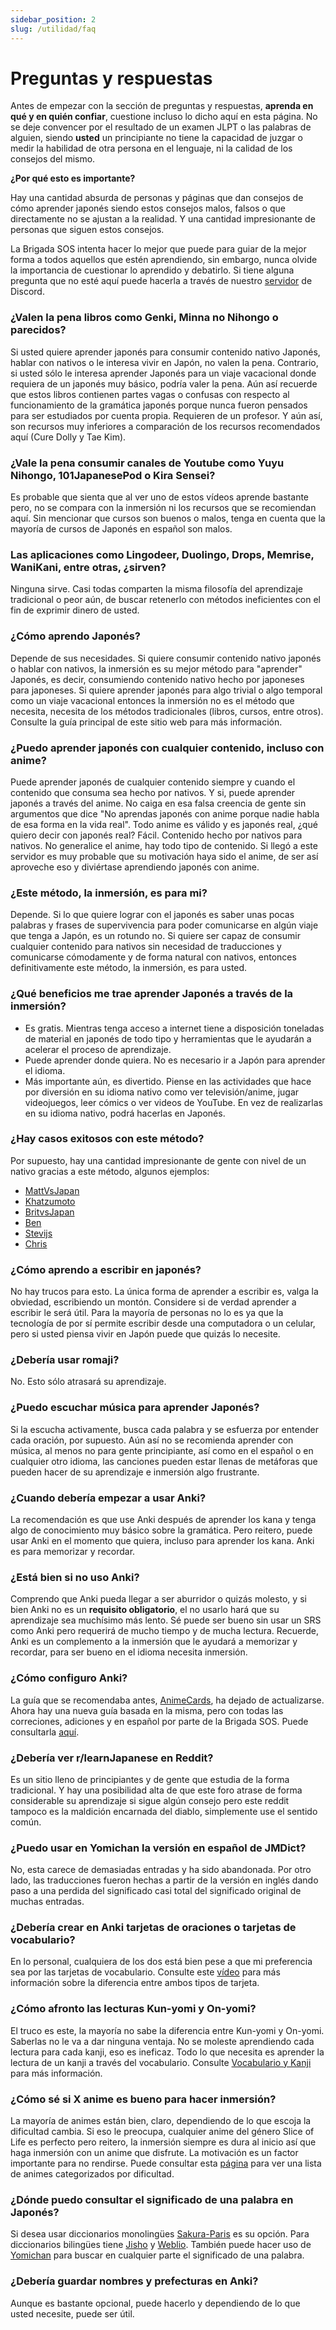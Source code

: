 ```yaml
---
sidebar_position: 2
slug: /utilidad/faq
---
```


# Preguntas y respuestas
Antes de empezar con la sección de preguntas y respuestas, **aprenda en qué y en quién confiar**, cuestione incluso lo dicho aquí en esta página. No se deje convencer por el resultado de un examen JLPT o las palabras de alguien, siendo **usted** un principiante no tiene la capacidad de juzgar o medir la habilidad de otra persona en el lenguaje, ni la calidad de los consejos del mismo.

**¿Por qué esto es importante?** 

Hay una cantidad absurda de personas y páginas que dan consejos de cómo aprender japonés siendo estos consejos malos, falsos o que directamente no se ajustan a la realidad. Y una cantidad impresionante de personas que siguen estos consejos. 

La Brigada SOS intenta hacer lo mejor que puede para guiar de la mejor forma a todos aquellos que estén aprendiendo, sin embargo, nunca olvide la importancia de cuestionar lo aprendido y debatirlo. Si tiene alguna pregunta que no esté aquí puede hacerla a través de nuestro [servidor](https://discord.gg/T7BjQpv9vy) de Discord.

### ¿Valen la pena libros como Genki, Minna no Nihongo o parecidos?
Si usted quiere aprender japonés para consumir contenido nativo Japonés, hablar con nativos o le interesa vivir en Japón, no valen la pena. Contrario, si usted sólo le interesa aprender Japonés para un viaje vacacional donde requiera de un japonés muy básico, podría valer la pena. Aún así recuerde que estos libros contienen partes vagas o confusas con respecto al funcionamiento de la gramática japonés porque nunca fueron pensados para ser estudiados por cuenta propia. Requieren de un profesor. Y aún así, son recursos muy inferiores a comparación de los recursos recomendados aquí (Cure Dolly y Tae Kim).

### ¿Vale la pena consumir canales de Youtube como Yuyu Nihongo, 101JapanesePod o Kira Sensei?
Es probable que sienta que al ver uno de estos vídeos aprende bastante pero, no se compara con la inmersión ni los recursos que se recomiendan aquí. Sin mencionar que cursos son buenos o malos, tenga en cuenta que la mayoría de cursos de Japonés en español son malos.

### Las aplicaciones como Lingodeer, Duolingo, Drops, Memrise, WaniKani, entre otras, ¿sirven?
Ninguna sirve. Casi todas comparten la misma filosofía del aprendizaje tradicional o peor aún, de buscar retenerlo con métodos ineficientes con el fin de exprimir dinero de usted.

### ¿Cómo aprendo Japonés?
Depende de sus necesidades. Si quiere consumir contenido nativo japonés o hablar con nativos, la inmersión es su mejor método para "aprender" Japonés, es decir, consumiendo contenido nativo hecho por japoneses para japoneses. Si quiere aprender japonés para algo trivial o algo temporal como un viaje vacacional entonces la inmersión no es el método que necesita, necesita de los métodos tradicionales (libros, cursos, entre otros). Consulte la guía principal de este sitio web para más información.

### ¿Puedo aprender japonés con cualquier contenido, incluso con anime?
Puede aprender japonés de cualquier contenido siempre y cuando el contenido que consuma sea hecho por nativos. Y si, puede aprender japonés a través del anime. No caiga en esa falsa creencia de gente sin argumentos que dice "No aprendas japonés con anime porque nadie habla de esa forma en la vida real". Todo anime es válido y es japonés real, ¿qué quiero decir con japonés real? Fácil. Contenido hecho por nativos para nativos. No generalice el anime, hay todo tipo de contenido. Si llegó a este servidor es muy probable que su motivación haya sido el anime, de ser así aproveche eso y diviértase aprendiendo japonés con anime.

### ¿Este método, la inmersión, es para mi?
Depende. Si lo que quiere lograr con el japonés es saber unas pocas palabras y frases de supervivencia para poder comunicarse en algún viaje que tenga a Japón, es un rotundo no. Si quiere ser capaz de consumir cualquier contenido para nativos sin necesidad de traducciones y comunicarse cómodamente y de forma natural con nativos, entonces definitivamente este método, la inmersión, es para usted.

### ¿Qué beneficios me trae aprender Japonés a través de la inmersión?
- Es gratis. Mientras tenga acceso a internet tiene a disposición toneladas de material en japonés de todo tipo y herramientas que le ayudarán a acelerar el proceso de aprendizaje.
- Puede aprender donde quiera. No es necesario ir a Japón para aprender el idioma.
- Más importante aún, es divertido. Piense en las actividades que hace por diversión en su idioma nativo como ver televisión/anime, jugar videojuegos, leer cómics o ver videos de YouTube. En vez de realizarlas en su idioma nativo, podrá hacerlas en Japonés.

### ¿Hay casos exitosos con este método?
Por supuesto, hay una cantidad impresionante de gente con nivel de un nativo gracias a este método, algunos ejemplos:

- [MattVsJapan](https://youtu.be/fhaovFrXnjE)
- [Khatzumoto](https://youtu.be/ejRkuX1RGf4)
- [BritvsJapan](https://youtu.be/gXBgK4a3FWQ)
- [Ben](https://youtu.be/NYb5o2lewkY)
- [Stevijs](https://youtu.be/W-o_zNIuWG8)
- [Chris](https://youtu.be/WcuragrdpGM)

### ¿Cómo aprendo a escribir en japonés?
No hay trucos para esto. La única forma de aprender a escribir es, valga la obviedad, escribiendo un montón. Considere si de verdad aprender a escribir le será útil. Para la mayoría de personas no lo es ya que la tecnología de por sí permite escribir desde una computadora o un celular, pero si usted piensa vivir en Japón puede que quizás lo necesite.

### ¿Debería usar romaji?
No. Esto sólo atrasará su aprendizaje.

### ¿Puedo escuchar música para aprender Japonés?
Si la escucha activamente, busca cada palabra y se esfuerza por entender cada oración, por supuesto. Aún así no se recomienda aprender con música, al menos no para gente principiante, así como en el español o en cualquier otro idioma, las canciones pueden estar llenas de metáforas que pueden hacer de su aprendizaje e inmersión algo frustrante.

### ¿Cuando debería empezar a usar Anki?
La recomendación es que use Anki después de aprender los kana y tenga algo de conocimiento muy básico sobre la gramática. Pero reitero, puede usar Anki en el momento que quiera, incluso para aprender los kana. Anki es para memorizar y recordar.

### ¿Está bien si no uso Anki?
Comprendo que Anki pueda llegar a ser aburridor o quizás molesto, y si bien Anki no es un **requisito obligatorio**, el no usarlo hará que su aprendizaje sea muchísimo más lento. Sé puede ser bueno sin usar un SRS como Anki pero requerirá de mucho tiempo y de mucha lectura. Recuerde, Anki es un complemento a la inmersión que le ayudará a memorizar y recordar, para ser bueno en el idioma necesita inmersión.

### ¿Cómo configuro Anki?
La guía que se recomendaba antes, [AnimeCards](https://animecards.site/), ha dejado de actualizarse. Ahora hay una nueva guía basada en la misma, pero con todas las correciones, adiciones y en español por parte de la Brigada SOS. Puede consultarla [aquí](../various-guide/Anki.md).

### ¿Debería ver r/learnJapanese en Reddit?
Es un sitio lleno de principiantes y de gente que estudia de la forma tradicional. Y hay una posibilidad alta de que este foro atrase de forma considerable su aprendizaje si sigue algún consejo pero este reddit tampoco es la maldición encarnada del diablo, simplemente use el sentido común.

### ¿Puedo usar en Yomichan la versión en español de JMDict?
No, esta carece de demasiadas entradas y ha sido abandonada. Por otro lado, las traducciones fueron hechas a partir de la versión en inglés dando paso a una perdida del significado casi total del significado original de muchas entradas.

### ¿Debería crear en Anki tarjetas de oraciones o tarjetas de vocabulario?
En lo personal, cualquiera de los dos está bien pese a que mi preferencia sea por las tarjetas de vocabulario. Consulte este [vídeo](https://www.youtube.com/watch?v=GLfmKWhLhjk) para más información sobre la diferencia entre ambos tipos de tarjeta.

### ¿Cómo afronto las lecturas Kun-yomi y On-yomi?
El truco es este, la mayoría no sabe la diferencia entre Kun-yomi y On-yomi. Saberlas no le va a dar ninguna ventaja. No se moleste aprendiendo cada lectura para cada kanji, eso es ineficaz. Todo lo que necesita es aprender la lectura de un kanji a través del vocabulario. Consulte [Vocabulario y Kanji](../) para más información.

### ¿Cómo sé si X anime es bueno para hacer inmersión?
La mayoría de animes están bien, claro, dependiendo de lo que escoja la dificultad cambia. Si eso le preocupa, cualquier anime del género Slice of Life es perfecto pero reitero, la inmersión siempre es dura al inicio así que haga inmersión con un anime que disfrute. La motivación es un factor importante para no rendirse. Puede consultar esta [página](https://jpdb.io/anime-difficulty-list) para ver una lista de animes categorizados por dificultad.

### ¿Dónde puedo consultar el significado de una palabra en Japonés?
Si desea usar diccionarios monolingües [Sakura-Paris](https://sakura-paris.org/dict/) es su opción. Para diccionarios bilingües tiene [Jisho](https://jisho.org/) y [Weblio](https://ejje.weblio.jp/). También puede hacer uso de [Yomichan](../various-guide/Yomichan)  para buscar en cualquier parte el significado de una palabra.

### ¿Debería guardar nombres y prefecturas en Anki?
Aunque es bastante opcional, puede hacerlo y dependiendo de lo que usted necesite, puede ser útil.


